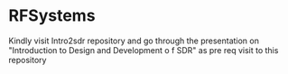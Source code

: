 # RFSystems
Kindly visit Intro2sdr repository and go through the presentation on "Introduction to Design and Development o f SDR" as pre req visit to this repository 
